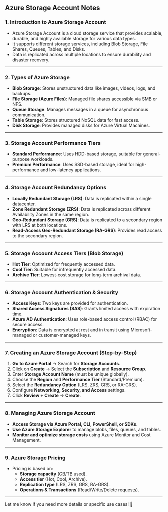 ## **Azure Storage Account Notes**

### **1. Introduction to Azure Storage Account**
- Azure Storage Account is a cloud storage service that provides scalable, durable, and highly available storage for various data types.
- It supports different storage services, including Blob Storage, File Shares, Queues, Tables, and Disks.
- Data is replicated across multiple locations to ensure durability and disaster recovery.

---

### **2. Types of Azure Storage**
- **Blob Storage**: Stores unstructured data like images, videos, logs, and backups.
- **File Storage (Azure Files)**: Managed file shares accessible via SMB or NFS.
- **Queue Storage**: Manages messages in a queue for asynchronous communication.
- **Table Storage**: Stores structured NoSQL data for fast access.
- **Disk Storage**: Provides managed disks for Azure Virtual Machines.

---

### **3. Storage Account Performance Tiers**
- **Standard Performance**: Uses HDD-based storage, suitable for general-purpose workloads.
- **Premium Performance**: Uses SSD-based storage, ideal for high-performance and low-latency applications.

---

### **4. Storage Account Redundancy Options**
- **Locally Redundant Storage (LRS)**: Data is replicated within a single datacenter.
- **Zone Redundant Storage (ZRS)**: Data is replicated across different Availability Zones in the same region.
- **Geo-Redundant Storage (GRS)**: Data is replicated to a secondary region with LRS at both locations.
- **Read-Access Geo-Redundant Storage (RA-GRS)**: Provides read access to the secondary region.

---

### **5. Storage Account Access Tiers (Blob Storage)**
- **Hot Tier**: Optimized for frequently accessed data.
- **Cool Tier**: Suitable for infrequently accessed data.
- **Archive Tier**: Lowest-cost storage for long-term archival data.

---

### **6. Storage Account Authentication & Security**
- **Access Keys**: Two keys are provided for authentication.
- **Shared Access Signatures (SAS)**: Grants limited access with expiration time.
- **Azure AD Authentication**: Uses role-based access control (RBAC) for secure access.
- **Encryption**: Data is encrypted at rest and in transit using Microsoft-managed or customer-managed keys.

---

### **7. Creating an Azure Storage Account (Step-by-Step)**
1. **Go to Azure Portal** → Search for **Storage Accounts**.
2. Click on **Create** → Select the **Subscription** and **Resource Group**.
3. Enter **Storage Account Name** (must be unique globally).
4. Choose the **Region** and **Performance Tier** (Standard/Premium).
5. Select the **Redundancy Option** (LRS, ZRS, GRS, or RA-GRS).
6. Configure **Networking, Security, and Access** settings.
7. Click **Review + Create** → **Create**.

---

### **8. Managing Azure Storage Account**
- **Access Storage via Azure Portal, CLI, PowerShell, or SDKs.**
- **Use Azure Storage Explorer** to manage blobs, files, queues, and tables.
- **Monitor and optimize storage costs** using Azure Monitor and Cost Management.

---

### **9. Azure Storage Pricing**
- Pricing is based on:
  - **Storage capacity** (GB/TB used).
  - **Access tier** (Hot, Cool, Archive).
  - **Replication type** (LRS, ZRS, GRS, RA-GRS).
  - **Operations & Transactions** (Read/Write/Delete requests).

---

Let me know if you need more details or specific use cases! 🚀